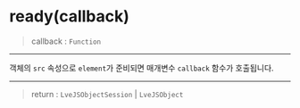 # ready(callback)

> callback : `Function`

---

객체의 `src` 속성으로 `element`가 준비되면 매개변수 `callback` 함수가 호출됩니다.

---

> return : `LveJSObjectSession` | `LveJSObject`